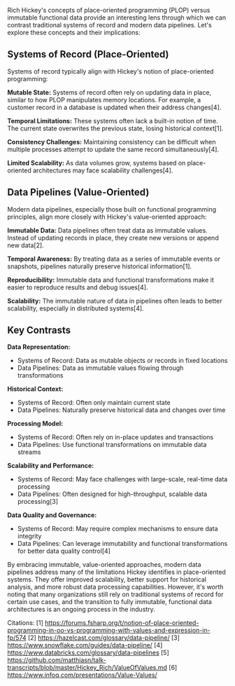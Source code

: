 Rich Hickey's concepts of place-oriented programming (PLOP) versus immutable functional data provide an interesting lens through which we can contrast traditional systems of record and modern data pipelines. Let's explore these concepts and their implications:

## Systems of Record (Place-Oriented)

Systems of record typically align with Hickey's notion of place-oriented programming:

**Mutable State:**
Systems of record often rely on updating data in place, similar to how PLOP manipulates memory locations. For example, a customer record in a database is updated when their address changes[4].

**Temporal Limitations:**
These systems often lack a built-in notion of time. The current state overwrites the previous state, losing historical context[1].

**Consistency Challenges:**
Maintaining consistency can be difficult when multiple processes attempt to update the same record simultaneously[4].

**Limited Scalability:**
As data volumes grow, systems based on place-oriented architectures may face scalability challenges[4].

## Data Pipelines (Value-Oriented)

Modern data pipelines, especially those built on functional programming principles, align more closely with Hickey's value-oriented approach:

**Immutable Data:**
Data pipelines often treat data as immutable values. Instead of updating records in place, they create new versions or append new data[2].

**Temporal Awareness:**
By treating data as a series of immutable events or snapshots, pipelines naturally preserve historical information[1].

**Reproducibility:**
Immutable data and functional transformations make it easier to reproduce results and debug issues[4].

**Scalability:**
The immutable nature of data in pipelines often leads to better scalability, especially in distributed systems[4].

## Key Contrasts

**Data Representation:**
- Systems of Record: Data as mutable objects or records in fixed locations
- Data Pipelines: Data as immutable values flowing through transformations

**Historical Context:**
- Systems of Record: Often only maintain current state
- Data Pipelines: Naturally preserve historical data and changes over time

**Processing Model:**
- Systems of Record: Often rely on in-place updates and transactions
- Data Pipelines: Use functional transformations on immutable data streams

**Scalability and Performance:**
- Systems of Record: May face challenges with large-scale, real-time data processing
- Data Pipelines: Often designed for high-throughput, scalable data processing[3]

**Data Quality and Governance:**
- Systems of Record: May require complex mechanisms to ensure data integrity
- Data Pipelines: Can leverage immutability and functional transformations for better data quality control[4]

By embracing immutable, value-oriented approaches, modern data pipelines address many of the limitations Hickey identifies in place-oriented systems. They offer improved scalability, better support for historical analysis, and more robust data processing capabilities. However, it's worth noting that many organizations still rely on traditional systems of record for certain use cases, and the transition to fully immutable, functional data architectures is an ongoing process in the industry.

Citations:
[1] https://forums.fsharp.org/t/notion-of-place-oriented-programming-in-oo-vs-programming-with-values-and-expression-in-fp/574
[2] https://hazelcast.com/glossary/data-pipeline/
[3] https://www.snowflake.com/guides/data-pipeline/
[4] https://www.databricks.com/glossary/data-pipelines
[5] https://github.com/matthiasn/talk-transcripts/blob/master/Hickey_Rich/ValueOfValues.md
[6] https://www.infoq.com/presentations/Value-Values/